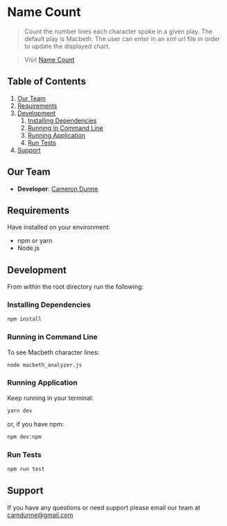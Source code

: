# Name Count
> Count the number lines each character spoke in a given play.
> The default play is Macbeth. The user can enter in an xml url file in order to update the displayed chart.

>Visit [Name Count](https://name-count.herokuapp.com/)


## Table of Contents

1. [Our Team](#our-team)
2. [Requirements](#requirements)
3. [Development](#development)
    1. [Installing Dependencies](#installing-dependencies)
    2. [Running in Command Line](#running-in-command-line)
    3. [Running Application](#running-application)
    4. [Run Tests](#run-tests)
4. [Support](#support)

## Our Team
- __Developer__: [Cameron Dunne](https://github.com/camdunne)

##  Requirements
Have installed on your environment:
- npm or yarn
- Node.js


## Development
From within the root directory run the following:
### Installing Dependencies
```sh
npm install
```
### Running in Command Line
To see Macbeth character lines:
```sh
node macbeth_analyzer.js
```
### Running Application
Keep running in your terminal:
```sh
yarn dev
```
or, if you have npm:
```sh
npm dev:npm
```
### Run Tests
```sh
npm run test
```

## Support
If you have any questions or need support please email our team at camdunne@gmail.com
